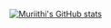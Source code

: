 [![Muriithi's GitHub stats](https://github-readme-stats.vercel.app/api?username=muriithithegoat&show_icons=true&theme=dark)](https://github.com/anuraghazra/github-readme-stats)
